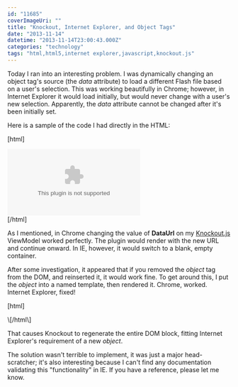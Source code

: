 ```yaml
---
id: "11685"
coverImageUri: ""
title: "Knockout, Internet Explorer, and Object Tags"
date: "2013-11-14"
datetime: "2013-11-14T23:00:43.000Z"
categories: "technology"
tags: "html,html5,internet explorer,javascript,knockout.js"
---
```


Today I ran into an interesting problem. I was dynamically changing an object tag's source (the _data_ attribute) to load a different Flash file based on a user's selection. This was working beautifully in Chrome; however, in Internet Explorer it would load initially, but would never change with a user's new selection. Apparently, the _data_ attribute cannot be changed after it's been initially set.

Here is a sample of the code I had directly in the HTML:

\[html\]<div class="container"> <object type="application/x-shockwave-flash" data="" data-bind="attr: { data: DataUrl }" codebase="http://active.macromedia.com/flash4/cabs/swflash.cab#version=4,0,0,0"> <param name="movie" data-bind="attr: { value: DataUrl }" /> <param name="allowfullscreen" value="true" /> <param name="wmode" value="transparent" /> <embed data-bind="attr: { src: DataUrl }" type="application/x-shockwave-plugin" pluginspage="http://www.macromedia.com/shockwave/download/index.cgi?P1\_Prod\_Version=ShockwaveFlash"> </embed> </object> </div>\[/html\]

As I mentioned, in Chrome changing the value of **DataUrl** on my [Knockout.js](http://knockoutjs.com/ "Knockout.js") ViewModel worked perfectly. The plugin would render with the new URL and continue onward. In IE, however, it would switch to a blank, empty container.

After some investigation, it appeared that if you removed the _object_ tag from the DOM, and reinserted it, it would work fine. To get around this, I put the _object_ into a named template, then rendered it. Chrome, worked. Internet Explorer, fixed!

\[html\]<script type="text/html" id="my-plugin"> <object type="application/x-shockwave-flash" data="" data-bind="attr: { data: url }" codebase="http://active.macromedia.com/flash4/cabs/swflash.cab#version=4,0,0,0"> <param name="movie" data-bind="attr: { value: url }" /> <param name="allowfullscreen" value="true" /> <param name="wmode" value="transparent" /> <embed data-bind="attr: { src: url }" type="application/x-shockwave-plugin" pluginspage="http://www.macromedia.com/shockwave/download/index.cgi?P1\_Prod\_Version=ShockwaveFlash"> </embed> </object> </script>

<div class="container" data-bind="template: { name: 'my-plugin', data: DataUrl, as: 'url' }"></div>\[/html\]

That causes Knockout to regenerate the entire DOM block, fitting Internet Explorer's requirement of a new _object_.

The solution wasn't terrible to implement, it was just a major head-scratcher; it's also interesting because I can't find any documentation validating this "functionality" in IE. If you have a reference, please let me know.
